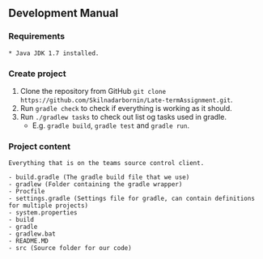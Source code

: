 ## Development Manual

### Requirements

	* Java JDK 1.7 installed.

### Create project

1. Clone the repository from GitHub `git clone https://github.com/Skilnadarbornin/Late-termAssignment.git`.
2. Run `gradle check` to check if everything is working as it should.
3. Run `./gradlew tasks` to check out list og tasks used in gradle.
	- E.g. `gradle build`, `gradle test` and `gradle run`.

### Project content 
	Everything that is on the teams source control client.

	- build.gradle (The gradle build file that we use)
	- gradlew (Folder containing the gradle wrapper)
	- Procfile
	- settings.gradle (Settings file for gradle, can contain definitions for multiple projects) 
	- system.properties
	- build
	- gradle 
	- gradlew.bat
	- README.MD
	- src (Source folder for our code)	

